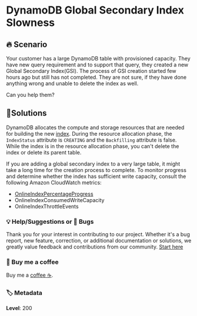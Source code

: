 # DynamoDB Global Secondary Index Slowness

## 🔥 Scenario

Your customer has a large DynamoDB table with provisioned capacity. They have new query requirement and to support that query, they created a new Global Secondary Index(GSI). The process of GSI creation started few hours ago but still has not completed. They are not sure, if they have done anything wrong and unable to delete the index as well.

Can you help them?

## 🎯Solutions

DynamoDB allocates the compute and storage resources that are needed for building the new [index][1]. During the resource allocation phase, the `IndexStatus` attribute is `CREATING` and the `Backfilling` attribute is false. While the index is in the resource allocation phase, you can't delete the index or delete its parent table.

If you are adding a global secondary index to a very large table, it might take a long time for the creation process to complete. To monitor progress and determine whether the index has sufficient write capacity, consult the following Amazon CloudWatch metrics:

- [OnlineIndexPercentageProgress][2]
- OnlineIndexConsumedWriteCapacity
- OnlineIndexThrottleEvents

### 💡 Help/Suggestions or 🐛 Bugs

Thank you for your interest in contributing to our project. Whether it's a bug report, new feature, correction, or additional documentation or solutions, we greatly value feedback and contributions from our community. [Start here][200]

### 👋 Buy me a coffee

Buy me a [coffee ☕][900].

### 🏷️ Metadata

**Level**: 200

[1]: https://docs.aws.amazon.com/amazondynamodb/latest/developerguide/GSI.OnlineOps.html#GSI.OnlineOps.Creating
[2]: https://docs.amazonaws.cn/en_us/amazondynamodb/latest/developerguide/metrics-dimensions.html#dynamodb-metrics

[100]: https://www.udemy.com/course/aws-cloud-development-kit-from-beginner-to-professional/?referralCode=E15D7FB64E417C547579

[200]: https://github.com/miztiik/aws-real-time-use-cases/issues

[900]: https://ko-fi.com/miztiik
